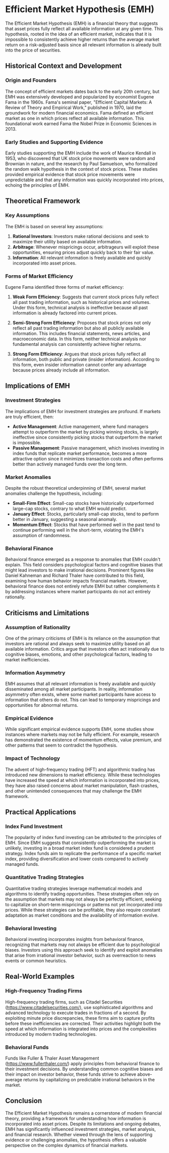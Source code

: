 # Efficient Market Hypothesis (EMH)

The Efficient Market Hypothesis (EMH) is a financial theory that suggests that asset prices fully reflect all available information at any given time. This hypothesis, rooted in the idea of an efficient market, indicates that it is impossible to consistently achieve higher returns than the average market return on a risk-adjusted basis since all relevant information is already built into the price of securities.

## Historical Context and Development

### Origin and Founders

The concept of efficient markets dates back to the early 20th century, but EMH was extensively developed and popularized by economist Eugene Fama in the 1960s. Fama's seminal paper, "Efficient Capital Markets: A Review of Theory and Empirical Work," published in 1970, laid the groundwork for modern financial economics. Fama defined an efficient market as one in which prices reflect all available information. This foundational work earned Fama the Nobel Prize in Economic Sciences in 2013.

### Early Studies and Supporting Evidence

Early studies supporting the EMH include the work of Maurice Kendall in 1953, who discovered that UK stock price movements were random and Brownian in nature, and the research by Paul Samuelson, who formalized the random walk hypothesis in the context of stock prices. These studies provided empirical evidence that stock price movements were unpredictable and that any information was quickly incorporated into prices, echoing the principles of EMH.

## Theoretical Framework

### Key Assumptions

The EMH is based on several key assumptions:

1. **Rational Investors**: Investors make rational decisions and seek to maximize their utility based on available information.
2. **Arbitrage**: Whenever mispricings occur, arbitrageurs will exploit these opportunities, ensuring prices adjust quickly back to their fair value.
3. **Information**: All relevant information is freely available and quickly incorporated into asset prices.

### Forms of Market Efficiency

Eugene Fama identified three forms of market efficiency:

1. **Weak Form Efficiency**: Suggests that current stock prices fully reflect all past trading information, such as historical prices and volumes. Under this form, technical analysis is ineffective because all past information is already factored into current prices.

2. **Semi-Strong Form Efficiency**: Proposes that stock prices not only reflect all past trading information but also all publicly available information. This includes financial statements, news articles, and macroeconomic data. In this form, neither technical analysis nor fundamental analysis can consistently achieve higher returns.

3. **Strong Form Efficiency**: Argues that stock prices fully reflect all information, both public and private (insider information). According to this form, even insider information cannot confer any advantage because prices already include all information.

## Implications of EMH

### Investment Strategies

The implications of EMH for investment strategies are profound. If markets are truly efficient, then:

- **Active Management**: Active management, where fund managers attempt to outperform the market by picking winning stocks, is largely ineffective since consistently picking stocks that outperform the market is impossible.
- **Passive Management**: Passive management, which involves investing in index funds that replicate market performance, becomes a more attractive option since it minimizes transaction costs and often performs better than actively managed funds over the long term.

### Market Anomalies

Despite the robust theoretical underpinning of EMH, several market anomalies challenge the hypothesis, including:

- **Small-Firm Effect**: Small-cap stocks have historically outperformed large-cap stocks, contrary to what EMH would predict.
- **January Effect**: Stocks, particularly small-cap stocks, tend to perform better in January, suggesting a seasonal anomaly.
- **Momentum Effect**: Stocks that have performed well in the past tend to continue performing well in the short-term, violating the EMH's assumption of randomness.

### Behavioral Finance

Behavioral finance emerged as a response to anomalies that EMH couldn't explain. This field considers psychological factors and cognitive biases that might lead investors to make irrational decisions. Prominent figures like Daniel Kahneman and Richard Thaler have contributed to this field, examining how human behavior impacts financial markets. However, behavioral finance does not entirely refute EMH but rather complements it by addressing instances where market participants do not act entirely rationally.

## Criticisms and Limitations

### Assumption of Rationality

One of the primary criticisms of EMH is its reliance on the assumption that investors are rational and always seek to maximize utility based on all available information. Critics argue that investors often act irrationally due to cognitive biases, emotions, and other psychological factors, leading to market inefficiencies.

### Information Asymmetry

EMH assumes that all relevant information is freely available and quickly disseminated among all market participants. In reality, information asymmetry often exists, where some market participants have access to information that others do not. This can lead to temporary mispricings and opportunities for abnormal returns.

### Empirical Evidence

While significant empirical evidence supports EMH, some studies show instances where markets may not be fully efficient. For example, research has demonstrated the existence of momentum effects, value premium, and other patterns that seem to contradict the hypothesis.

### Impact of Technology

The advent of high-frequency trading (HFT) and algorithmic trading has introduced new dimensions to market efficiency. While these technologies have increased the speed at which information is incorporated into prices, they have also raised concerns about market manipulation, flash crashes, and other unintended consequences that may challenge the EMH framework.

## Practical Applications

### Index Fund Investment

The popularity of index fund investing can be attributed to the principles of EMH. Since EMH suggests that consistently outperforming the market is unlikely, investing in a broad market index fund is considered a prudent strategy. Index funds aim to replicate the performance of a specific market index, providing diversification and lower costs compared to actively managed funds.

### Quantitative Trading Strategies

Quantitative trading strategies leverage mathematical models and algorithms to identify trading opportunities. These strategies often rely on the assumption that markets may not always be perfectly efficient, seeking to capitalize on short-term mispricings or patterns not yet incorporated into prices. While these strategies can be profitable, they also require constant adaptation as market conditions and the availability of information evolve.

### Behavioral Investing

Behavioral investing incorporates insights from behavioral finance, recognizing that markets may not always be efficient due to psychological biases. Investors using this approach seek to identify and exploit anomalies that arise from irrational investor behavior, such as overreaction to news events or common heuristics.

## Real-World Examples

### High-Frequency Trading Firms

High-frequency trading firms, such as Citadel Securities (https://www.citadelsecurities.com/), use sophisticated algorithms and advanced technology to execute trades in fractions of a second. By exploiting minute price discrepancies, these firms aim to capture profits before these inefficiencies are corrected. Their activities highlight both the speed at which information is integrated into prices and the complexities introduced by modern trading technologies.

### Behavioral Funds

Funds like Fuller & Thaler Asset Management (https://www.fullerthaler.com/) apply principles from behavioral finance to their investment decisions. By understanding common cognitive biases and their impact on investor behavior, these funds strive to achieve above-average returns by capitalizing on predictable irrational behaviors in the market.

## Conclusion

The Efficient Market Hypothesis remains a cornerstone of modern financial theory, providing a framework for understanding how information is incorporated into asset prices. Despite its limitations and ongoing debates, EMH has significantly influenced investment strategies, market analysis, and financial research. Whether viewed through the lens of supporting evidence or challenging anomalies, the hypothesis offers a valuable perspective on the complex dynamics of financial markets.